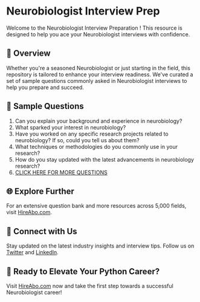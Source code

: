# Neurobiologist Interview Prep

Welcome to the Neurobiologist Interview Preparation ! This resource is designed to help you ace your Neurobiologist interviews with confidence.

## 🚀 Overview

Whether you're a seasoned Neurobiologist or just starting in the field, this repository is tailored to enhance your interview readiness. We've curated a set of sample questions commonly asked in Neurobiologist interviews to help you prepare and succeed.

## 📝 Sample Questions

1. Can you explain your background and experience in neurobiology?
2. What sparked your interest in neurobiology?
3. Have you worked on any specific research projects related to neurobiology? If so, could you tell us about them?
4. What techniques or methodologies do you commonly use in your research?
5. How do you stay updated with the latest advancements in neurobiology research?
6. [CLICK HERE FOR MORE QUESTIONS](https://hireabo.com/job/5_1_33/Neurobiologist)

## 🌐 Explore Further

For an extensive question bank and more resources across 5,000 fields, visit [HireAbo.com](https://www.hireabo.com).

## 📱 Connect with Us

Stay updated on the latest industry insights and interview tips. Follow us on [Twitter](https://twitter.com/hireabo) and [LinkedIn](https://www.linkedin.com/in/hire-abo-3609972a8/).

## 🚀 Ready to Elevate Your Python Career?

Visit [HireAbo.com](https://www.hireabo.com) now and take the first step towards a successful Neurobiologist career!
